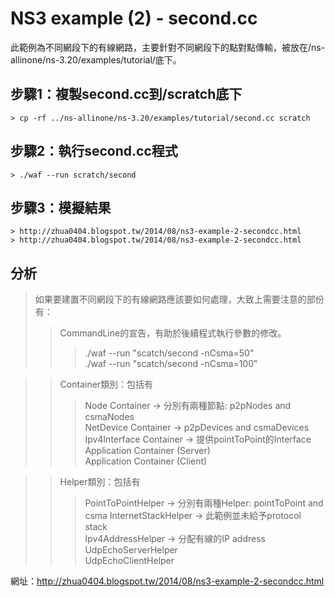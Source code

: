 NS3 example (2) - second.cc
===================================
  此範例為不同網段下的有線網路，主要針對不同網段下的點對點傳輸，被放在/ns-allinone/ns-3.20/examples/tutorial/底下。


步驟1：複製second.cc到/scratch底下
---------------
    > cp -rf ../ns-allinone/ns-3.20/examples/tutorial/second.cc scratch

步驟2：執行second.cc程式
---------------
    > ./waf --run scratch/second

步驟3：模擬結果
-----------------
    > http://zhua0404.blogspot.tw/2014/08/ns3-example-2-secondcc.html
    > http://zhua0404.blogspot.tw/2014/08/ns3-example-2-secondcc.html

分析
---------------
> 如果要建置不同網段下的有線網路應該要如何處理，大致上需要注意的部份有：
> > CommandLine的宣告，有助於後續程式執行參數的修改。
> > > ./waf --run "scatch/second -nCsma=50" <br />
> > > ./waf --run "scatch/second -nCsma=100"

> > Container類別：包括有
> > > Node Container -> 分別有兩種節點: p2pNodes and csmaNodes <br />
> > > NetDevice Container -> p2pDevices and csmaDevices <br />
> > > Ipv4Interface Container -> 提供pointToPoint的Interface <br />
> > > Application Container (Server) <br />
> > > Application Container (Client)

> > Helper類別：包括有
> > > PointToPointHelper -> 分別有兩種Helper: pointToPoint and  csma
> > > InternetStackHelper -> 此範例並未給予protocol stack <br />
> > > Ipv4AddressHelper -> 分配有線的IP address <br />
> > > UdpEchoServerHelper <br />
> > > UdpEchoClientHelper

網址：http://zhua0404.blogspot.tw/2014/08/ns3-example-2-secondcc.html
